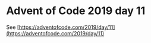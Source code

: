 # Advent of Code 2019 day 11

See [https://adventofcode.com/2019/day/11](https://adventofcode.com/2019/day/11)
